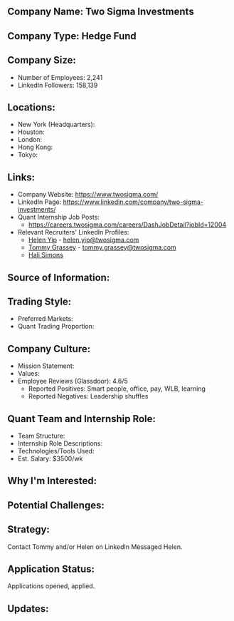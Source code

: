 ## Company Name: Two Sigma Investments

## Company Type: Hedge Fund

## Company Size:
- Number of Employees: 2,241
- LinkedIn Followers: 158,139

## Locations:
- New York (Headquarters): 
- Houston: 
- London: 
- Hong Kong: 
- Tokyo: 

## Links:
- Company Website: https://www.twosigma.com/
- LinkedIn Page: https://www.linkedin.com/company/two-sigma-investments/
- Quant Internship Job Posts: 
  - https://careers.twosigma.com/careers/DashJobDetail?jobId=12004
- Relevant Recruiters' LinkedIn Profiles: 
  - [Helen Yip](https://www.linkedin.com/in/helen-yip/) - helen.yip@twosigma.com
  - [Tommy Grassey](https://www.linkedin.com/in/tommy-grassey-764397173/) - tommy.grassey@twosigma.com
  - [Hali Simons](https://www.linkedin.com/in/halifsimons/)

## Source of Information:

## Trading Style:
- Preferred Markets: 
- Quant Trading Proportion: 

## Company Culture:
- Mission Statement: 
- Values: 
- Employee Reviews (Glassdoor): 4.6/5
  - Reported Positives: Smart people, office, pay, WLB, learning
  - Reported Negatives: Leadership shuffles

## Quant Team and Internship Role:
- Team Structure: 
- Internship Role Descriptions: 
- Technologies/Tools Used: 
- Est. Salary: $3500/wk

## Why I'm Interested:

## Potential Challenges: 

## Strategy:
Contact Tommy and/or Helen on LinkedIn
Messaged Helen.
## Application Status:
Applications opened, applied.

## Updates:
